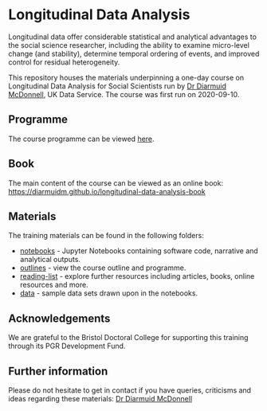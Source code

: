 # Longitudinal Data Analysis

Longitudinal data offer considerable statistical and analytical advantages to the social science researcher, including the ability to examine micro-level change (and stability), determine temporal ordering of events, and improved control for residual heterogeneity.

This repository houses the materials underpinning a one-day course on Longitudinal Data Analysis for Social Scientists run by [Dr Diarmuid McDonnell](https://www.research.manchester.ac.uk/portal/diarmuid.mcdonnell.html), UK Data Service. The course was first run on 2020-09-10.

## Programme

The course programme can be viewed [here](https://github.com/DiarmuidM/longitudinal-data-analysis/tree/master/outlines).

## Book

The main content of the course can be viewed as an online book: https://diarmuidm.github.io/longitudinal-data-analysis-book

## Materials

The training materials can be found in the following folders:
* [notebooks](./notebooks) - Jupyter Notebooks containing software code, narrative and analytical outputs.
* [outlines](./outlines) - view the course outline and programme.
* [reading-list](./reading-list) - explore further resources including articles, books, online resources and more.
* [data](./data) - sample data sets drawn upon in the notebooks.

## Acknowledgements

We are grateful to the Bristol Doctoral College for supporting this training through its PGR Development Fund.

## Further information

Please do not hesitate to get in contact if you have queries, criticisms and ideas regarding these materials: [Dr Diarmuid McDonnell](mailto:diarmuid.mcdonnell@manchester.ac.uk)
